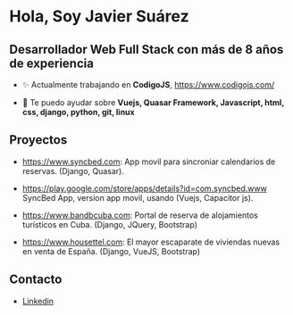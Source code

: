 <h1>Hola, Soy Javier Suárez</h1>
<h2>Desarrollador Web Full Stack con más de 8 años de experiencia</h2>

- ✨ Actualmente trabajando en **CodigoJS**, https://www.codigojs.com/

- 💬 Te puedo ayudar sobre **Vuejs, Quasar Framework, Javascript, html, css, django, python, git, linux**

<h2>Proyectos</h2>

- https://www.syncbed.com: App movil para sincroniar calendarios de reservas. (Django, Quasar).
- https://play.google.com/store/apps/details?id=com.syncbed.www SyncBed App, version app movil, usando (Vuejs, Capacitor js).

- https://www.bandbcuba.com: Portal de reserva de alojamientos turísticos en Cuba. (Django, JQuery, Bootstrap)

- https://www.housettel.com: El mayor escaparate de viviendas nuevas en venta de España. (Django, VueJS, Bootstrap)

<h2>Contacto</h2>

- [Linkedin](https://www.linkedin.com/in/javiersr88/)
